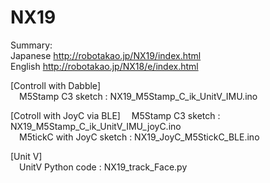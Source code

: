 # NX19
Summary:  
Japanese http://robotakao.jp/NX19/index.html  
English http://robotakao.jp/NX18/e/index.html

[Controll with Dabble]  
&emsp;M5Stamp C3 sketch : NX19_M5Stamp_C_ik_UnitV_IMU.ino

[Cotroll with JoyC via BLE]
&emsp;M5Stamp C3 sketch : NX19_M5Stamp_C_ik_UnitV_IMU_joyC.ino  
&emsp;M5tickC with JoyC sketch : NX19_JoyC_M5StickC_BLE.ino  

[Unit V]  
&emsp;UnitV Python code : NX19_track_Face.py

